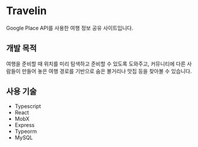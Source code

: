 # Travelin  
Google Place API를 사용한 여행 정보 공유 사이트입니다.

## 개발 목적
여행을 준비할 때 위치를 미리 탐색하고 준비할 수 있도록 도와주고, 커뮤니티에 다른 사람들이 만들어 놓은 여행 경로를 기반으로 숨은 볼거리나 맛집 등을 찾아볼 수 있습니다.

## 사용 기술
- Typescript
- React
- MobX
- Express
- Typeorm
- MySQL